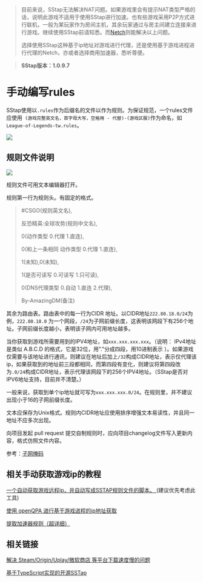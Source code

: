 > 目前来说，SStap无法解决NAT问题。如果游戏里会有提示NAT类型严格的话，说明此游戏不适用于使用SStap进行加速。也有些游戏采用P2P方式进行联机，一般为某玩家作为房间主机，其余玩家通过与房主间建立连接来进行游戏。继续使用SStap前请知悉。而[Netch]( https://github.com/NetchX/Netch)则能解决以上问题。
>
> 选择使用SStap这种基于ip地址对游戏进行代理，还是使用基于游戏进程进行代理的Netch，亦或者选择商用加速器，悉听尊便。

> **SStap版本：1.0.9.7**

# 手动编写rules

SStap使用以`.rules`作为后缀名的文件以作为规则。为保证规范，一个rules文件应使用` (游戏完整英文名，首字母大写，空格用 - 代替)-(游戏区服)`作为命名，如`League-of-Legends-tw.rules`。

![]( https://raw.githubusercontent.com/FQrabbit/SSTap-Rule/master/doc/rules-example.jpg )



## 规则文件说明



<img src=" https://raw.githubusercontent.com/FQrabbit/SSTap-Rule/master/doc/rules-example-2.jpg"  />



规则文件可用文本编辑器打开。

规则第一行为规则头。有固定的格式。

> #CSGO(规则英文名),
>
> 反恐精英:全球攻势(规则中文名),
>
> 0(动作类型 0.代理 1.直连),
>
> 0(和上一条相同 动作类型 0.代理 1.直连),
>
> 1(未知),0(未知),
>
> 1(是否可读写 0.可读写 1.只可读),
>
> 0(DNS代理类型 0.自动 1.直连 2.代理),
>
> By-AmazingDM(备注)

其余为路由表。路由表中的每一行为CIDR 地址。以CIDR地址` 222.80.18.0/24 `为例，`222.80.18.0` 为一个网段，` /24 `为子网前缀长度，这表明该网段下有256个地址。子网前缀长度越小，表明该子网内可用地址越多。

当你获取到游戏所需要用到的IPV4地址，如`xxx.xxx.xxx.xxx`。（说明： IPv4地址是类似 A.B.C.D 的格式，它是32位，用"."分成四段，用10进制表示 ）。如果游戏仅需要与该地址进行通讯，则建议在地址后加上`/32`构成CIDR地址，表示仅代理该ip，如果获取到的地址前三段都相同，而第四段有变化，则建议将第四段改为`.0/24`构成CIDR地址，表示代理该网段下的256个IPV4地址。（SStap是否对IPV6地址支持，目前并不清楚。）

一般来说，获取到单个ip地址就可写为`xxx.xxx.xxx.0/24`。在规则里，并不建议出现小于16的子网前缀长度。

文本应保存为Unix格式。规则内CIDR地址应使用排序增强文本易读性，并且同一地址不应多次出现。

向项目发起 pull request 提交自制规则时，应向项目changelog文件写入更新内容，格式仿照文件内容。

参考：[子网掩码](https://colobu.com/2014/11/12/subnet-mask/)




## 相关手动获取游戏ip的教程
[ 一个自动获取游戏远程ip，并自动写成SSTAP规则文件的脚本。 ]( https://github.com/oooldtoy/SSTAP_ip_crawl_tool#sstap_ip_crawl_tool )(建议优先考虑此工具)


[使用 openQPA 进行基于游戏进程的ip地址获取]( https://github.com/NormanBB/N/blob/master/intro.md )


[提取加速器规则（超详细）](https://github.com/FQrabbit/SSTap-Rule/blob/master/doc/UU-extract.md)



## 相关链接 

[解决 Steam/Origin/Uplay/微软商店 等平台下载速度慢的问题](https://go2think.com/usbeam-hosts-editor/)

[基于TypeScript实现的开源SSTap](https://github.com/Srar/node-tap)